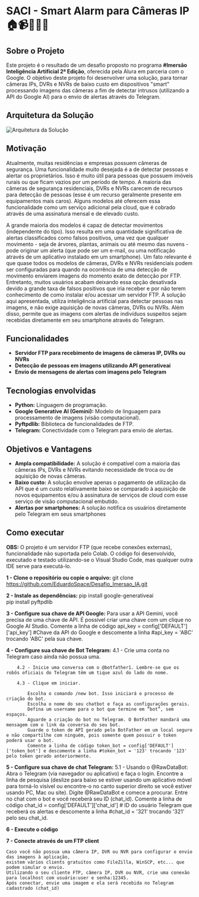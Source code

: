 # SACI - Smart Alarm para Câmeras IP 🏠📹🚷🚨📱

## Sobre o Projeto

Este projeto é o resultado de um desafio proposto no programa **#Imersão Inteligência Artificial 2ª Edição**, oferecida pela Alura em parceria com o Google. O objetivo deste projeto foi desenvolver uma solução, para tornar câmeras IPs, DVRs e NVRs de baixo custo em dispositivos "smart" processando imagens das câmeras a fim de detectar intrusos (utilizando a API do Google AI) para o envio de alertas através do Telegram.

##  Arquitetura da Solução
![Arquitetura da Solução](https://drive.google.com/thumbnail?id=1Jy1A89XIDrYfQcnkb-PePTfdmrFTVzvs&sz=w1000)

##  Motivação
Atualmente, muitas residências e empresas possuem câmeras de segurança. Uma funcionalidade muito desejada é a de detectar pessoas e alertar os proprietários. Isso é muito útil para pessoas que possuem imóveis rurais ou que ficam vazios por um período de tempo.
A maioria das câmeras de segurança residenciais, DVRs e NVRs carecem de recursos para detecção de pessoas (esse é um recurso  geralmente presente em equipamentos mais caros). Alguns modelos até oferecem essa funcionalidade como um serviço adicional pela cloud, que é cobrado através de uma assinatura mensal e de elevado custo.

A grande maioria dos modelos é capaz de detectar movimentos (independente do tipo). Isso resulta em uma quantidade significativa de alertas classificados como falsos positivos, uma vez que qualquer movimento - seja de árvores, plantas, animais ou até mesmo das nuvens - pode originar um alerta (que pode ser um e-mail, ou uma notificação através de um aplicativo instalado em um smartphone). 
Um fato relevante é que quase todos os modelos de câmeras, DVRs e NVRs residenciais podem ser configuradas para quando na ocorrência de uma detecção de movimento enviarem imagens do momento exato de detecção por FTP. Entretanto, muitos usuários acabam deixando essa opção desativada devido a grande taxa de falsos positivos que iria receber e por não terem conhecimento de como instalar e/ou acessar um servidor FTP.
A solução aqui apresentada, utiliza inteligência artificial para detectar pessoas nas imagens, e não exige aquisição de novas câmeras, DVRs ou NVRs. Além disso, permite que as imagens com alertas de indivíduos suspeitos sejam recebidas diretamente em seu smartphone através do Telegram.

##  Funcionalidades

-   **Servidor FTP para recebimento de imagens de câmeras IP, DVRs ou NVRs**  
-   **Detecção de pessoas em imagens utilizando API generativeai** 
-   **Envio de mensagens de alertas com imagens pelo Telegram** 

## Tecnologias envolvidas

-   **Python:**  Linguagem de programação.
-   **Google Generative AI (Gemini):**  Modelo de linguagem para processamento de imagens (visão computacional).
-   **Pyftpdlib:**  Biblioteca de funcionalidades de FTP.
-   **Telegram:** Conectividade com o Telegram para envio de alertas.

## Objetivos e Vantagens

-   **Ampla compatibilidade:**  A solução é compatível com a maioria das câmeras IPs, DVRs e NVRs evitando necessidade de troca ou de aquisição de novas câmeras.
-   **Baixo custo:**  A solução envolve apenas o pagamento de utilização da API que é um custo relativamente baixo se comparado à aquisição de novos equipamentos e/ou à assinatura de serviços de cloud com esse serviço de visão computacional embutido.
-   **Alertas por smartphones:** A solução notifica os usuários diretamente pelo Telegram em seus smartphones

## Como executar
**OBS:** O projeto é um servidor FTP (que recebe conexões externas), funcionalidade não suportada pelo Colab. O código foi desenvolvido, executado e testado utilizando-se o Visual Studio Code, mas qualquer outra IDE serve para executá-lo.

**1 - Clone o repositório ou copie o arquivo:**
git clone https://github.com/EduardoSpace/Desafio_Imersao_IA.git

**2 - Instale as dependências:**
	pip install google-generativeai  
	pip install pyftpdlib
 
**3 - Configure sua chave de API Google:**
	Para usar a API Gemini, você precisa de uma chave de API. É possível criar uma chave com um clique no Google AI Studio.
	Comente a linha de código api_key = config['DEFAULT']['api_key'] #Chave da API do Google e descomente a linha #api_key = 'ABC' trocando 'ABC' pela sua chave.
 
**4 - Configure sua chave de Bot Telegram:**
		4.1 - Crie uma conta no Telegram caso ainda não possua uma.
  
		4.2 - Inicie uma conversa com o @botfather1. Lembre-se que os robôs oficiais do Telegram têm um tique azul do lado do nome.
  
		4.3 - Clique em iniciar.
  
			Escolha o comando /new bot. Isso iniciará o processo de criação do bot.
			Escolha o nome do seu chatbot e faça as configurações gerais.
			Defina um username para o bot que termine em “bot”, sem espaços.
			Aguarde a criação do bot no Telegram. O BotFather mandará uma mensagem com o link da conversa do seu bot.
			Guarde o token de API gerado pelo BotFather em um local seguro e não compartilhe com ninguém, pois somente quem possuir o token poderá usar o bot.
			Comente a linha de código token_bot = config['DEFAULT']['token_bot'] e descomente a linha #token_bot = '123' trocando '123' pelo token gerado anteriormente.
   
**5 - Configure sua chave de chat Telegram:**
	5.1 - Usando o @RawDataBot:
			Abra o Telegram (via navegador ou aplicativo) e faça o login.
			Encontre a linha de pesquisa (deslize para baixo se estiver usando um aplicativo móvel para torná-lo visível ou encontre-o no canto superior direito se você estiver usando PC, Mac ou site).
			Digite @RawDataBot e comece a procurar.
			Entre no chat com o bot e você receberá seu ID (chat_id).
			Comente a linha de código chat_id = config['DEFAULT']['chat_id'] # ID do usuário Telegram que receberá os alertas e descomente a linha #chat_id = '321' trocando '321' pelo seu chat_id.
   
**6 - Execute o código**

**7 - Conecte através de um FTP client**

	Caso você não possua uma câmera IP, DVR ou NVR para configurar o envio das imagens à aplicação,
	existem vários clients gratuitos como FileZilla, WinSCP, etc... que podem simular o envio.
	Utilizando o seu cliente FTP, câmera IP, DVR ou NVR, crie uma conexão para localhost com usuário:user e senha:12345.
	Após conectar, envie uma imagem e ela será recebida no Telegram cadastrado (chat_id)
